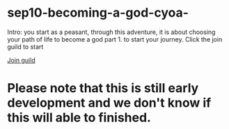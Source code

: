 # sep10-becoming-a-god-cyoa-

Intro: you start as a peasant, through this adventure, it is about choosing your path of life to become a god part 1. to start your journey. Click the join guild to start 

[Join guild](guild.html)


# Please note that this is still early development and we don't know if this will able to finished.
